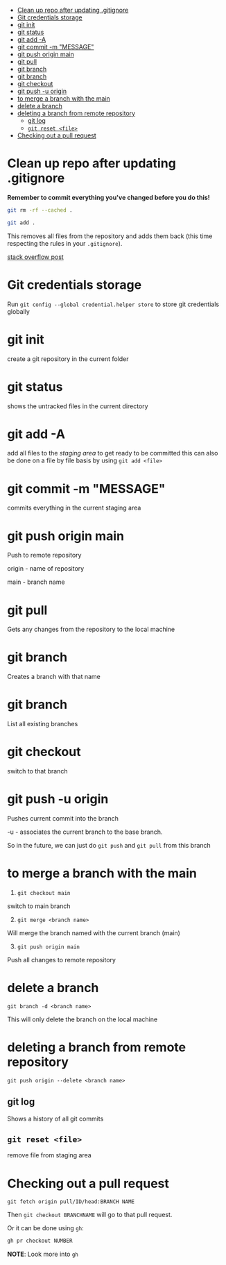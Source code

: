 <!-- vim-markdown-toc GFM -->

* [Clean up repo after updating .gitignore](#clean-up-repo-after-updating-gitignore)
* [Git credentials storage](#git-credentials-storage)
* [git init](#git-init)
* [git status](#git-status)
* [git add -A](#git-add--a)
* [git commit -m "MESSAGE"](#git-commit--m-message)
* [git push origin main](#git-push-origin-main)
* [git pull](#git-pull)
* [git branch <new branch name>](#git-branch-new-branch-name)
* [git branch](#git-branch)
* [git checkout <existing branch name>](#git-checkout-existing-branch-name)
* [git push -u origin <branch name>](#git-push--u-origin-branch-name)
* [to merge a branch with the main](#to-merge-a-branch-with-the-main)
* [delete a branch](#delete-a-branch)
* [deleting a branch from remote repository](#deleting-a-branch-from-remote-repository)
    * [git log](#git-log)
    * [`git reset <file>`](#git-reset-file)
* [Checking out a pull request](#checking-out-a-pull-request)

<!-- vim-markdown-toc -->

# Clean up repo after updating .gitignore

**Remember to commit everything you've changed before you do this!**

```bash
git rm -rf --cached .

git add .
```

This removes all files from the repository and adds them back (this time
respecting the rules in your `.gitignore`).

[stack overflow post](https://stackoverflow.com/questions/25436312/gitignore-not-working)

# Git credentials storage

Run `git config --global credential.helper store` to store git credentials
globally

# git init

create a git repository in the current folder

# git status

shows the untracked files in the current directory

# git add -A

add all files to the *staging area* to get ready to be
committed
    this can also be done on a file by file basis by
    using `git add <file>`

# git commit -m "MESSAGE"

commits everything in the current staging area

# git push origin main

Push to remote repository

origin - name of repository

main - branch name

# git pull

Gets any changes from the repository to the local machine

# git branch <new branch name>

Creates a branch with that name

# git branch

List all existing branches

# git checkout <existing branch name>

switch to that branch

# git push -u origin <branch name>

Pushes current commit into the branch

-u - associates the current branch to the base branch.

So in the future, we can just do `git push` and `git pull` from this branch

# to merge a branch with the main

1. `git checkout main`

switch to main branch

2. `git merge <branch name>`

Will merge the branch named with the current branch
(main)

3. `git push origin main`

Push all changes to remote repository

# delete a branch

`git branch -d <branch name>`

This will only delete the branch on the local machine

# deleting a branch from remote repository

`git push origin --delete <branch name>`

## git log

Shows a history of all git commits

`git reset <file>`
--------------------------
remove file from staging area

# Checking out a pull request

`git fetch origin pull/ID/head:BRANCH NAME`

Then `git checkout BRANCHNAME` will go to that pull request.

Or it can be done using `gh`:

```bash
gh pr checkout NUMBER
```

**NOTE**: Look more into `gh`
